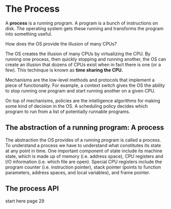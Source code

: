 # The Process

A **process** is a running program. A program is a bunch of instructions on disk. The operating system gets these running and transforms the program into something useful.

How does the OS provide the illusion of many CPUs?

The OS creates the illusion of many CPUs by virtualizing the CPU. By running one process, then quickly stopping and running another, the OS can create an illusion that dozens of CPUs exist when in fact there is one (or a few). This techinque is known as **time sharing the CPU.**

Mechanisms are the low-level methods and protocols that implement a piece of functionality. For example, a context switch gives the OS the ability to stop running one program and start running another on a given CPU.

On top of mechanisms, policies are the intelligence algorithms for making some kind of decision in the OS. A scheduling policy decides which program to run from a list of potentially runnable programs.

## The abstraction of a running program: A process

The abstraction the OS provides of a running program is called a process. To understand a process we have to understand what constitutes its state at any point in time. One important component of state include its machine state, which is made up of memory (i.e. address space), CPU registers and I/O information (i.e. which file are open).  Special CPU registers include the program counter (i.e. instruction pointer), stack pointer (points to function parameters, address spaces, and local variables), and frame pointer.

## The process API

start here page 29

